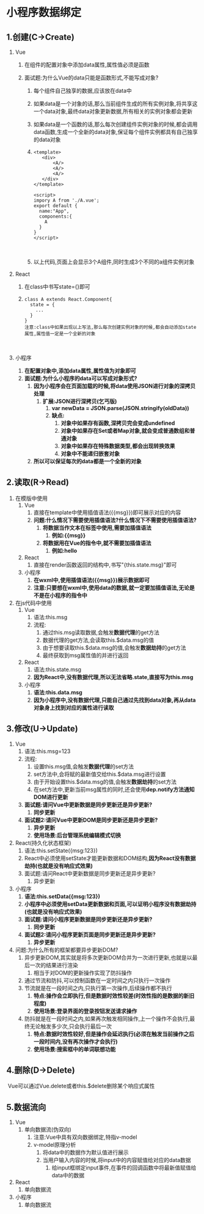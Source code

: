 # 小程序数据绑定

## 1.创建(C->Create)

1. Vue

   1. 在组件的配置对象中添加data属性,属性值必须是函数

   2. 面试题:为什么Vue的data只能是函数形式,不能写成对象?

      1. 每个组件自己独享的数据,应该放在data中

      2. 如果data是一个对象的话,那么当前组件生成的所有实例对象,将共享这一个data对象,最终data对象更新数据,所有相关的实例对象都会更新

      3. 如果data是一个函数的话,那么每次创建组件实例对象的时候,都会调用data函数,生成一个全新的data对象,保证每个组件实例都具有自己独享的data对象

      4. ```vue
         <template>
         	<div>
         		<A/>
         		<A/>
         		<A/>
         	</div>
         </template>

         <script>
         impory A from './A.vue';
         export default {
           name:"App",
           components:{
             A
           }
         }
         </script>
         ```

         ​

      5. 以上代码,页面上会显示3个A组件,同时生成3个不同的a组件实例对象

2. React

   1. 在class中书写state={}即可

   2. ```react
      class A extends React.Component{
        state = {
          ...
        }
      }
      注意:class中如果出现以上写法,那么每次创建实例对象的时候,都会自动添加state属性,属性值一定是一个全新的对象
      ```

      ​

3. 小程序

   1. **在配置对象中,添加data属性,属性值为对象即可**
   2. **面试题:为什么小程序的data可以写成对象形式?**
      1. **因为小程序会在页面加载的时候,将data使用JSON进行对象的深拷贝处理**
         1. **扩展:JSON进行深拷贝(乞丐版)**
            1. **var newData = JSON.parse(JSON.stringify(oldData))**
            2. **缺点:**
               1. **对象中如果存有函数,深拷贝完会变成undefined**
               2. **对象中如果存在Set或者Map对象,就会变成普通数组和普通对象**
               3. **对象中如果存在特殊数据类型,都会出现转换效果**
               4. **对象中不能递归嵌套对象**
      2. **所以可以保证每次的data都是一个全新的对象**

## 2.读取(R->Read)

1. 在模版中使用
   1. Vue
      1. 直接在template中使用插值语法({{msg}})即可展示对应的内容
      2. **问题:什么情况下需要使用插值语法?什么情况下不需要使用插值语法?**
         1. **将数据当作文本在标签中使用,需要加插值语法**
            1. **例如:<span>{{msg}}</span>**
         2. **将数据用在Vue的指令中,就不需要加插值语法**
            1. **例如:<span v-if="msg">hello</span>**
   2. React
      1. 直接在render函数返回的结构中,书写"{this.state.msg}"即可
   3. 小程序
      1. **在wxml中,使用插值语法({{msg}})展示数据即可**
      2. **注意:只要想在wxml中,使用data的数据,就一定要加插值语法,无论是不是在小程序的指令中**
2. 在js代码中使用
   1. Vue
      1. 语法:this.msg
      2. 流程:
         1. 通过this.msg读取数据,会触发**数据代理**的get方法
         2. 数据代理的get方法,会读取this.$data.msg的值
         3. 由于想要读取this.$data.msg的值,会触发**数据劫持**的get方法
         4. 最终获取到msg属性值的并进行返回
   2. React
      1. 语法:this.state.msg
      2. **因为React中,没有数据代理,所以无法省略.state,直接写为this.msg**
   3. 小程序
      1. **语法:this.data.msg**
      2. **因为小程序中,没有数据代理,只能自己通过先找到data对象,再从data对象身上找到对应的属性进行读取**

## 3.修改(U->Update)

1. Vue
   1. 语法:this.msg=123
   2. 流程:
      1. 设置this.msg值,会触发**数据代理**的set方法
      2. set方法中,会将赋的最新值交给this.$data.msg进行设置
      3. 由于开始设置this.$data.msg的值,会触发**数据劫持**的set方法
      4. 在set方法中,更新当前msg属性的同时,还会使用**dep.notify方法通知DOM进行更新**
   3. **面试题:请问Vue中更新数据是同步更新还是异步更新?**
      1. **同步更新**
   4. **面试题2:请问Vue中更新DOM是同步更新还是异步更新?**
      1. **异步更新**
      2. **使用场景:后台管理系统编辑模式切换**
2. React(持久化状态框架)
   1. 语法:this.setState({msg:123})
   2. React中必须使用setState才能更新数据和DOM结构,**因为React没有数据劫持(也就是没有响应式效果)**
   3. 面试题:请问React中更新数据是同步更新还是异步更新?
      1. 异步更新
3. 小程序
   1. **语法:this.setData({msg:123})**
   2. **小程序中必须使用setData更新数据和页面,可以证明小程序没有数据劫持(也就是没有响应式效果)**
   3. **面试题:请问小程序更新数据是同步更新还是异步更新?**
      1. **同步更新**
   4. **面试题2:请问小程序更新页面是同步更新还是异步更新?**
      1. **异步更新**
4. 问题:为什么所有的框架都要异步更新DOM?
   1. 异步更新DOM,其实就是将多次更新DOM合并为一次进行更新,也就是以最后一次的结果进行渲染
      1. 相当于对DOM的更新操作实现了防抖操作
   2. 通过节流和防抖,可以控制函数在一定时间之内只执行一次操作
   3. 节流就是在一段时间之内,只执行第一次操作,后续操作都不执行
      1. **特点:操作会立即执行,但是数据时效性较差(时效性指的是数据的新旧程度)**
      2. **使用场景:登录界面的登录按钮发送请求操作**
   4. 防抖就是在一段时间之内,如果再次触发相同操作,上一个操作不会执行,最终无论触发多少次,只会执行最后一次
      1. **特点:数据时效性较好,但是操作会延迟执行(必须在触发当前操作之后一段时间内,没有再次操作才会执行)**
      2. **使用场景:搜索框中的单词联想功能**

## 4.删除(D->Delete)

​	Vue可以通过Vue.delete或者this.$delete删除某个响应式属性

## 5.数据流向

1. Vue
   1. 单向数据流(伪双向)
      1. 注意:Vue中具有双向数据绑定,特指v-model
      2. v-model原理分析
         1. 将data中的数据作为默认值进行展示
         2. 当用户输入内容的时候,将input中的内容赋值给对应的data数据
            1. 给input框绑定input事件,在事件的回调函数中将最新值赋值给data中的数据
2. React
   1. 单向数据流
3. 小程序
   1. 单向数据流

